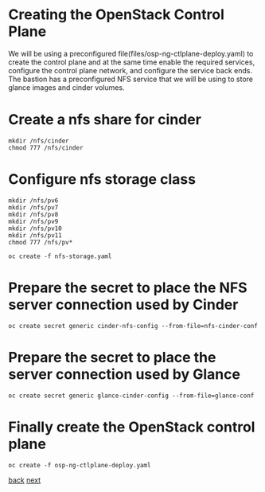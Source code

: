 # Creating the OpenStack Control Plane

We will be using a preconfigured file(files/osp-ng-ctlplane-deploy.yaml) to
create the control plane and at the same time enable the required services,
configure the control plane network, and configure the service back ends. The
bastion has a preconfigured NFS service that we will be using to store glance
images and cinder volumes.

# Create a nfs share for cinder
```
mkdir /nfs/cinder
chmod 777 /nfs/cinder
```

# Configure nfs storage class

```
mkdir /nfs/pv6
mkdir /nfs/pv7
mkdir /nfs/pv8
mkdir /nfs/pv9
mkdir /nfs/pv10
mkdir /nfs/pv11
chmod 777 /nfs/pv*
```
```
oc create -f nfs-storage.yaml
```

# Prepare the secret to place the NFS server connection used by Cinder
```
oc create secret generic cinder-nfs-config --from-file=nfs-cinder-conf
```
# Prepare the secret to place the server connection used by Glance
```
oc create secret generic glance-cinder-config --from-file=glance-conf
```

# Finally create the OpenStack control plane
```
oc create -f osp-ng-ctlplane-deploy.yaml
```

[back](network-isolation.md) [next](create-dp.md)
